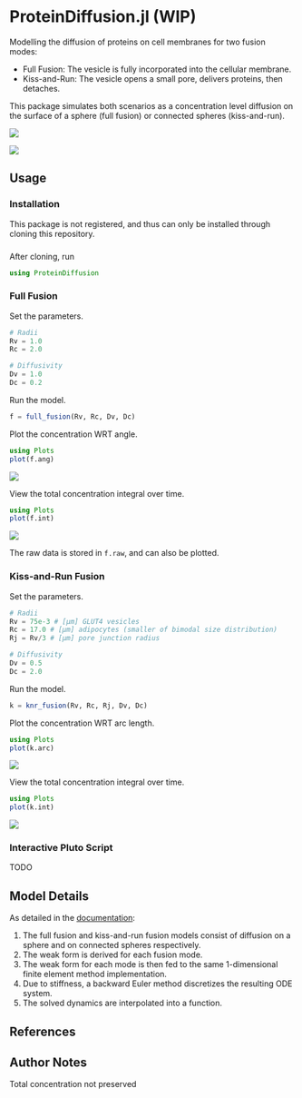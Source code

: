 # ProteinDiffusion.jl (WIP)
Modelling the diffusion of proteins on cell membranes for two fusion modes:
* Full Fusion: The vesicle is fully incorporated into the cellular membrane.
* Kiss-and-Run: The vesicle opens a small pore, delivers proteins, then detaches.

This package simulates both scenarios as a concentration level diffusion on the surface of a sphere (full fusion) or connected spheres (kiss-and-run).

![](img/generic_2danim.gif)

![](img/generic_3danim.gif)

## Usage
### Installation
This package is not registered, and thus can only be installed through cloning this repository.

### 
After cloning, run
```julia
using ProteinDiffusion
```

### Full Fusion
Set the parameters.
```julia
# Radii
Rv = 1.0
Rc = 2.0

# Diffusivity
Dv = 1.0
Dc = 0.2
```

Run the model.
```julia
f = full_fusion(Rv, Rc, Dv, Dc)
```

Plot the concentration WRT angle.
```julia
using Plots
plot(f.ang)
```

![](img/generic_fullfusion_ang.png)

View the total concentration integral over time.
```julia
using Plots
plot(f.int)
```

![](img/generic_fullfusion_int.png)

The raw data is stored in `f.raw`, and can also be plotted.

### Kiss-and-Run Fusion
Set the parameters.
```julia
# Radii
Rv = 75e-3 # [μm] GLUT4 vesicles
Rc = 17.0 # [μm] adipocytes (smaller of bimodal size distribution)
Rj = Rv/3 # [μm] pore junction radius

# Diffusivity
Dv = 0.5
Dc = 2.0
```

Run the model.
```julia
k = knr_fusion(Rv, Rc, Rj, Dv, Dc)
```

Plot the concentration WRT arc length.
```julia
using Plots
plot(k.arc)
```

![](img/generic_knrfusion_arc.png)

View the total concentration integral over time.
```julia
using Plots
plot(k.int)
```

![](img/generic_knrfusion_int.png)

### Interactive Pluto Script
TODO

## Model Details
As detailed in the [documentation][doc]:
1. The full fusion and kiss-and-run fusion models consist of diffusion on a sphere and on connected spheres respectively.
2. The weak form is derived for each fusion mode.
3. The weak form for each mode is then fed to the same 1-dimensional finite element method implementation.
4. Due to stiffness, a backward Euler method discretizes the resulting ODE system.
5. The solved dynamics are interpolated into a function.

## References

## Author Notes
Total concentration not preserved

[doc]: ./doc/proteindiffusion.pdf